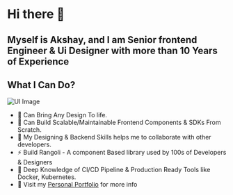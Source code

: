 # Hi there 👋

## Myself is Akshay, and I am Senior frontend Engineer & Ui Designer with more than 10 Years of Experience

## What I Can Do?
  ![UI Image](https://i.pinimg.com/originals/e0/28/b3/e028b31e327d14ef18a57e02979436d3.jpg)
- 🔭 Can Bring Any Design To life.
- 🌱 Can Build Scalable/Maintainable Frontend Components & SDKs From Scratch.
- 👯 My Designing & Backend Skills helps me to collaborate with other developers.
- ⚡ Build Rangoli - A component Based library used by 100s of Developers & Designers
- 🐬 Deep Knowledge of CI/CD Pipeline & Production Ready Tools like Docker, Kubernetes.
- 🔗 Visit my [Personal Portfolio](https:www.akshaywritescode.com) for more info
